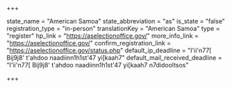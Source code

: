 +++

state_name = "American Samoa"
state_abbreviation = "as"
is_state = "false"
registration_type = "in-person"
translationKey = "American Samoa"
type = "register"
hp_link = "https://aselectionoffice.gov/"
more_info_link = "https://aselectionoffice.gov/"
confirm_registration_link = "https://aselectionoffice.gov/status.php"
default_ip_deadline = "I'ii'n77[ Bij9j8' t'ahdoo naadiinn1h1st'47 yi[kaah7"
default_mail_received_deadline = "I'ii'n77[ Bij9j8' t'ahdoo naadiinn1h1st'47 yi[kaah7 n7didooltsos"

+++